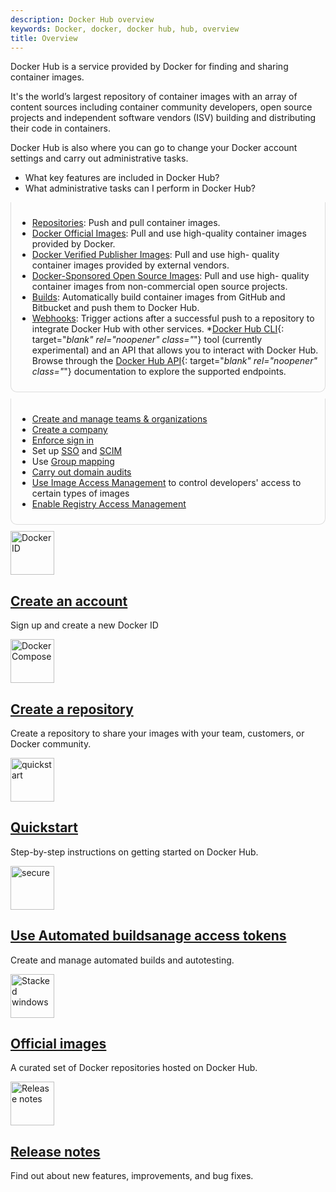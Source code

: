 ```yaml
---
description: Docker Hub overview
keywords: Docker, docker, docker hub, hub, overview
title: Overview
---
```


Docker Hub is a service provided by Docker for finding and sharing container images.

It's the world’s largest repository of container images with an array of content sources including container community developers, open source projects and independent software vendors (ISV) building and distributing their code in containers.

Docker Hub is also where you can go to change your Docker account settings and carry out administrative tasks.

<style>
.tab-content > .tab-pane {s
  background-color: #fafafb;
  border: 1px solid #ddd;
  border-top: 0;
  padding: 10px;
  border-bottom-left-radius: 10px;
  border-bottom-right-radius: 10px;
  margin-bottom: 10px;
}
.night .tab-content > .tab-pane {
  background-color: #0e1c25;
  border: 1px solid #4f6071;
}
</style>
<ul class="nav nav-tabs">
<li class="active"><a data-toggle="tab" data-target="#includes">What key features are included in Docker Hub?</a></li>
<li><a data-toggle="tab" data-target="#features">What administrative tasks can I perform in Docker Hub?</a></li>
</ul>
<div class="tab-content">
<div id="includes" class="tab-pane fade in active" markdown="1">

* [Repositories](../docker-hub/repos/index.md): Push and pull container images.
* [Docker Official Images](official_images.md): Pull and use high-quality
container images provided by Docker.
* [Docker Verified Publisher Images](publish/index.md): Pull and use high-
quality container images provided by external vendors.
* [Docker-Sponsored Open Source Images](dsos-program.md): Pull and use high-
quality container images from non-commercial open source projects.
* [Builds](builds/index.md): Automatically build container images from
GitHub and Bitbucket and push them to Docker Hub.
* [Webhooks](webhooks.md): Trigger actions after a successful push
  to a repository to integrate Docker Hub with other services.
*[Docker Hub CLI](https://github.com/docker/hub-tool#readme){: target="_blank" rel="noopener" class="_"} tool (currently experimental) and an API that allows you to interact with Docker Hub. Browse through the [Docker Hub API](/docker-hub/api/latest/){: target="_blank" rel="noopener" class="_"} documentation to explore the supported endpoints.

</div>
<div id="features" class="tab-pane fade" markdown="1">

* [Create and manage teams & organizations](orgs.md)
* [Create a company](creating-companies.md)
* [Enforce sign in](configure-sign-in.md)
* Set up [SSO](../single-sign-on/index.md) and [SCIM](scim.md)
* Use [Group mapping](group-mapping.md)
* [Carry out domain audits](domain-audit.md)
* [Use Image Access Management](image-access-management.md) to control developers' access to certain types of images
* [Enable Registry Access Management](../desktop/hardened-desktop/registry-access-management.md)

</div>
</div>

<div class="component-container">
    <!--start row-->
    <div class="row">
      <div class="col-xs-12 col-sm-12 col-md-12 col-lg-4 block">
        <div class="component">
             <div class="component-icon">
                 <a href="/docker-id/"><img src="/assets/images/laptop.svg" alt="Docker ID" width="70" height="70"></a>
             </div>
                 <h2 id="docker-id"><a href="/docker-id/">Create an account</a></h2>
                <p>Sign up and create a new Docker ID</p>
        </div>
      </div>
      <div class="col-xs-12 col-sm-12 col-md-12 col-lg-4 block">
        <div class="component">
            <div class="component-icon">
                 <a href="/docker-hub/repos/"><img src="/assets/images/explore.svg" alt="Docker Compose" width="70" height="70"></a>
            </div>
                <h2 id="docker-repos"><a href="/docker-hub/repos/">Create a repository</a></h2>
                <p>Create a repository to share your images with your team, customers, or Docker community. </p>
         </div>
     </div>
       <div class="col-xs-12 col-sm-12 col-md-12 col-lg-4 block">
        <div class="component">
            <div class="component-icon">
                 <a href="/docker-hub/"><img src="/assets/images/checklist.svg" alt="quickstart" width="70" height="70"></a>
            </div>
                <h2 id="docker-hub"><a href="/docker-hub/">Quickstart</a></h2>
                <p>Step-by-step instructions on getting started on Docker Hub.</p>
    </div>
    </div>
        <!--start row-->
    <div class="row">
     <div class="col-xs-12 col-sm-12 col-md-12 col-lg-4 block">
        <div class="component">
            <div class="component-icon">
          <a href="/docker-hub/builds/">
           <img src="/assets/images/build-configure-buildkit.svg" alt="secure" width="70px" height="70px">
          </a>
            </div>
                <h2 id="docker-hub"><a href="/docker-hub/builds/">Use Automated buildsanage access tokens</a></h2>
                <p>Create and manage automated builds and autotesting.</p>
        </div>
     </div>
     <div class="col-xs-12 col-sm-12 col-md-12 col-lg-4 block">
        <div class="component">
          <div class="component-icon">
         <a href="/docker-hub/official_images"><img src="/assets/images/build-multi-platform.svg" alt="Stacked windows" alt="Staircase" width="70px" height="70px"></a>
          </div>
                <h2 id="docker-hub"><a href="/docker-hub/official_images">Official images</a></h2>
                <p>A curated set of Docker repositories hosted on Docker Hub.</p>
        </div>
      </div>
      <div class="col-xs-12 col-sm-12 col-md-12 col-lg-4 block">
        <div class="component">
            <div class="component-icon">
                <a href="/docker-hub/"><img src="/assets/images/note-add.svg" alt="Release notes" width="70" height="70"></a>
            </div>
                <h2 id="docker-release-notes"><a href="/docker-hub/release-notes/">Release notes</a></h2>
                <p>Find out about new features, improvements, and bug fixes.</p>
        </div>
     </div>
    </div>
</div>



